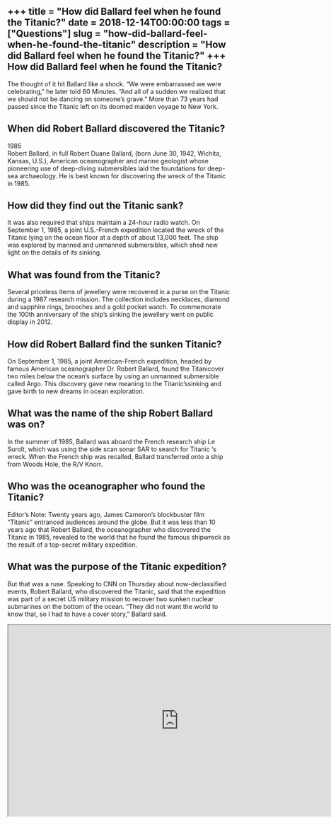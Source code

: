 +++
title = "How did Ballard feel when he found the Titanic?"
date = 2018-12-14T00:00:00
tags = ["Questions"]
slug = "how-did-ballard-feel-when-he-found-the-titanic"
description = "How did Ballard feel when he found the Titanic?"
+++
How did Ballard feel when he found the Titanic?
-----------------------------------------------

The thought of it hit Ballard like a shock. “We were embarrassed we were celebrating,” he later told 60 Minutes. “And all of a sudden we realized that we should not be dancing on someone’s grave.” More than 73 years had passed since the Titanic left on its doomed maiden voyage to New York.

When did Robert Ballard discovered the Titanic?
-----------------------------------------------

1985  
Robert Ballard, in full Robert Duane Ballard, (born June 30, 1942, Wichita, Kansas, U.S.), American oceanographer and marine geologist whose pioneering use of deep-diving submersibles laid the foundations for deep-sea archaeology. He is best known for discovering the wreck of the Titanic in 1985.

How did they find out the Titanic sank?
---------------------------------------

It was also required that ships maintain a 24-hour radio watch. On September 1, 1985, a joint U.S.-French expedition located the wreck of the Titanic lying on the ocean floor at a depth of about 13,000 feet. The ship was explored by manned and unmanned submersibles, which shed new light on the details of its sinking.

What was found from the Titanic?
--------------------------------

Several priceless items of jewellery were recovered in a purse on the Titanic during a 1987 research mission. The collection includes necklaces, diamond and sapphire rings, brooches and a gold pocket watch. To commemorate the 100th anniversary of the ship’s sinking the jewellery went on public display in 2012.

How did Robert Ballard find the sunken Titanic?
-----------------------------------------------

On September 1, 1985, a joint American-French expedition, headed by famous American oceanographer Dr. Robert Ballard, found the Titanicover two miles below the ocean’s surface by using an unmanned submersible called Argo. This discovery gave new meaning to the Titanic’ssinking and gave birth to new dreams in ocean exploration.

What was the name of the ship Robert Ballard was on?
----------------------------------------------------

In the summer of 1985, Ballard was aboard the French research ship Le Suroît, which was using the side scan sonar SAR to search for Titanic ‘s wreck. When the French ship was recalled, Ballard transferred onto a ship from Woods Hole, the R/V Knorr.

Who was the oceanographer who found the Titanic?
------------------------------------------------

Editor’s Note: Twenty years ago, James Cameron’s blockbuster film “Titanic” entranced audiences around the globe. But it was less than 10 years ago that Robert Ballard, the oceanographer who discovered the Titanic in 1985, revealed to the world that he found the famous shipwreck as the result of a top-secret military expedition.

What was the purpose of the Titanic expedition?
-----------------------------------------------

But that was a ruse. Speaking to CNN on Thursday about now-declassified events, Robert Ballard, who discovered the Titanic, said that the expedition was part of a secret US military mission to recover two sunken nuclear submarines on the bottom of the ocean. “They did not want the world to know that, so I had to have a cover story,” Ballard said.

<iframe allow="accelerometer; autoplay; clipboard-write; encrypted-media; gyroscope; picture-in-picture" allowfullscreen="" class="__youtube_prefs__  epyt-is-override  no-lazyload" data-no-lazy="1" data-origheight="433" data-origwidth="770" data-skipgform_ajax_framebjll="" height="433" id="_ytid_16030" loading="lazy" src="https://www.youtube.com/embed/kI9WqXbPKDM?enablejsapi=1&autoplay=0&cc_load_policy=0&cc_lang_pref=&iv_load_policy=1&loop=0&modestbranding=0&rel=1&fs=1&playsinline=0&autohide=2&theme=dark&color=red&controls=1&" title="YouTube player" width="770"></iframe>